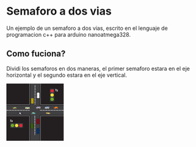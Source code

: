 # Semaforo a dos vias 

Un ejemplo de un semaforo a dos vias, escrito en el lenguaje de programacion c++ para arduino nanoatmega328.

## Como fuciona?

Dividi los semaforos en dos maneras, el primer semaforo estara en el eje horizontal y el segundo estara en el eje vertical.

![Ejemplo](traffic_lights.png)







